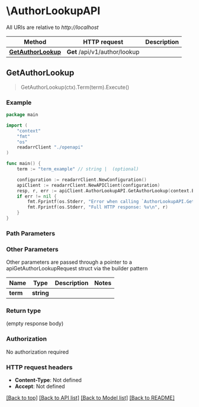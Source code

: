 # \AuthorLookupAPI

All URIs are relative to *http://localhost*

Method | HTTP request | Description
------------- | ------------- | -------------
[**GetAuthorLookup**](AuthorLookupAPI.md#GetAuthorLookup) | **Get** /api/v1/author/lookup | 



## GetAuthorLookup

> GetAuthorLookup(ctx).Term(term).Execute()



### Example

```go
package main

import (
    "context"
    "fmt"
    "os"
    readarrClient "./openapi"
)

func main() {
    term := "term_example" // string |  (optional)

    configuration := readarrClient.NewConfiguration()
    apiClient := readarrClient.NewAPIClient(configuration)
    resp, r, err := apiClient.AuthorLookupAPI.GetAuthorLookup(context.Background()).Term(term).Execute()
    if err != nil {
        fmt.Fprintf(os.Stderr, "Error when calling `AuthorLookupAPI.GetAuthorLookup``: %v\n", err)
        fmt.Fprintf(os.Stderr, "Full HTTP response: %v\n", r)
    }
}
```

### Path Parameters



### Other Parameters

Other parameters are passed through a pointer to a apiGetAuthorLookupRequest struct via the builder pattern


Name | Type | Description  | Notes
------------- | ------------- | ------------- | -------------
 **term** | **string** |  | 

### Return type

 (empty response body)

### Authorization

No authorization required

### HTTP request headers

- **Content-Type**: Not defined
- **Accept**: Not defined

[[Back to top]](#) [[Back to API list]](../README.md#documentation-for-api-endpoints)
[[Back to Model list]](../README.md#documentation-for-models)
[[Back to README]](../README.md)

